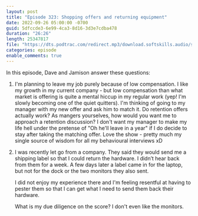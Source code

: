 ```yaml
---
layout: post
title: "Episode 323: Shopping offers and returning equipment"
date: 2022-09-26 05:00:00 -0700
guid: 5dfccde3-6e99-4ca3-8d16-3d3e7cdba478
duration: "26:26"
length: 25347817
file: "https://dts.podtrac.com/redirect.mp3/download.softskills.audio/sse-323.mp3"
categories: episode
enable_comments: true
---
```


In this episode, Dave and Jamison answer these questions:

1. I'm planning to leave my job purely because of low compensation. I like my growth in my current company - but low compensation than what market is offering is quite a mental hiccup in my regular work (yep! I'm slowly becoming one of the quiet quitters). I'm thinking of going to my manager with my new offer and ask him to match it. Do retention offers actually work? As mangers yourselves, how would you want me to approach a retention discussion? I don't want my manager to make my life hell under the pretense of "Oh he'll leave in a year" if I do decide to stay after taking the matching offer.
   Love the show - pretty much my single source of wisdom for all my behavioural interviews xD

2. I was recently let go from a company. They said they would send me a shipping label so that I could return the hardware. I didn’t hear back from them for a week. A few days later a label came in for the laptop, but not for the dock or the two monitors they also sent.
   
   I did not enjoy my experience there and I'm feeling resentful at having to pester them so that I can get what I need to send them back their hardware.
   
   What is my due diligence on the score? I don't even like the monitors.

